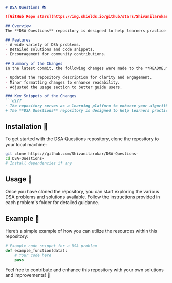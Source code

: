 ```markdown
# DSA Questions 📚

![GitHub Repo stars](https://img.shields.io/github/stars/Shivanilarokar/DSA-Questions-) ![GitHub forks](https://img.shields.io/github/forks/Shivanilarokar/DSA-Questions-) ![GitHub issues](https://img.shields.io/github/issues/Shivanilarokar/DSA-Questions-)

## Overview
The **DSA Questions** repository is designed to help learners practice and master their algorithmic skills while improving their understanding of Data Structures and Algorithms (DSA). This repository serves as a comprehensive learning platform, providing a wide range of DSA problems with examples and code snippets for practical understanding. Contributions are welcome!

## Features
- A wide variety of DSA problems.
- Detailed solutions and code snippets.
- Encouragement for community contributions.

## Summary of the Changes
In the latest commit, the following changes were made to the **README.md** file:

- Updated the repository description for clarity and engagement.
- Minor formatting changes to enhance readability.
- Adjusted the usage section to better guide users.

### Key Snippets of the Changes
```diff
- The repository serves as a learning platform to enhance your algorithmic skills and improve your understanding of Data Structures and Algorithms (DSA).
+ The **DSA Questions** repository is designed to help learners practice and master their algorithmic skills while improving their understanding of Data Structures and Algorithms (DSA). This repository serves as a comprehensive learning platform, providing a wide range of DSA problems with examples and code snippets for practical understanding. Contributions are welcome!
```

## Installation 🚀
To get started with the DSA Questions repository, clone the repository to your local machine:
```bash
git clone https://github.com/Shivanilarokar/DSA-Questions-
cd DSA-Questions-
# Install dependencies if any
```

## Usage 📖
Once you have cloned the repository, you can start exploring the various DSA problems and solutions available. Follow the instructions provided in each problem's folder for detailed guidance.

## Example 🤖
Here’s a simple example of how you can utilize the resources within this repository:
```python
# Example code snippet for a DSA problem
def example_function(data):
    # Your code here
    pass
```

Feel free to contribute and enhance this repository with your own solutions and improvements! 🎉
```
